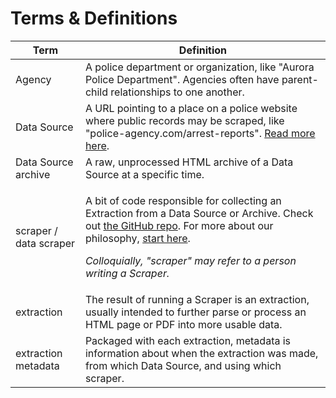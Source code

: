 # Terms & Definitions

| Term                   | Definition                                                                                                                                                                                                                                                                                                                                                                                                          |
| ---------------------- | ------------------------------------------------------------------------------------------------------------------------------------------------------------------------------------------------------------------------------------------------------------------------------------------------------------------------------------------------------------------------------------------------------------------- |
| Agency                 | A police department or organization, like "Aurora Police Department". Agencies often have parent-child relationships to one another.                                                                                                                                                                                                                                                                                |
| Data Source            | A URL pointing to a place on a police website where public records may be scraped, like "police-agency.com/arrest-reports". [Read more here](data-sources/what-is-a-data-source.md).                                                                                                                                                                                                                                |
| Data Source archive    | A raw, unprocessed HTML archive of a Data Source at a specific time.                                                                                                                                                                                                                                                                                                                                                |
| scraper / data scraper | <p>A bit of code responsible for collecting an Extraction from a Data Source or Archive. Check out <a href="https://github.com/Police-Data-Accessibility-Project/PDAP-Scrapers/">the GitHub repo</a>. For more about our philosophy, <a href="data-scraping-and-extractions/our-approach-to-scraping.md">start here</a>.</p><p></p><p><em>Colloquially, "scraper" may refer to a person writing a Scraper.</em></p> |
| extraction             | The result of running a Scraper is an extraction, usually intended to further parse or process an HTML page or PDF into more usable data.                                                                                                                                                                                                                                                                           |
| extraction metadata    | Packaged with each extraction, metadata is information about when the extraction was made, from which Data Source, and using which scraper.                                                                                                                                                                                                                                                                         |


